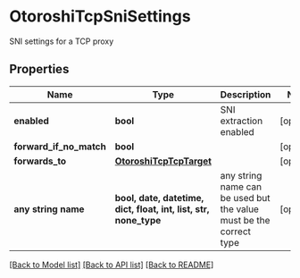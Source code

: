# OtoroshiTcpSniSettings

SNI settings for a TCP proxy

## Properties
Name | Type | Description | Notes
------------ | ------------- | ------------- | -------------
**enabled** | **bool** | SNI extraction enabled | [optional] 
**forward_if_no_match** | **bool** |  | [optional] 
**forwards_to** | [**OtoroshiTcpTcpTarget**](OtoroshiTcpTcpTarget.md) |  | [optional] 
**any string name** | **bool, date, datetime, dict, float, int, list, str, none_type** | any string name can be used but the value must be the correct type | [optional]

[[Back to Model list]](../README.md#documentation-for-models) [[Back to API list]](../README.md#documentation-for-api-endpoints) [[Back to README]](../README.md)


